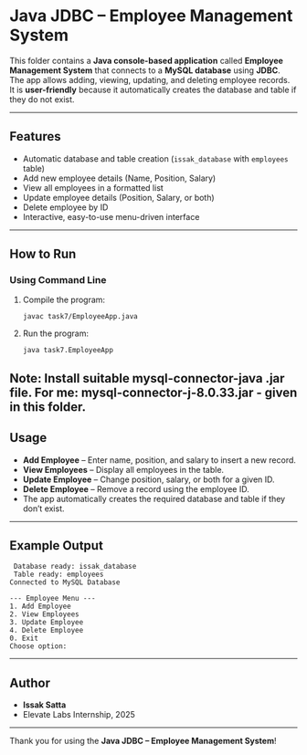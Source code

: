 # Java JDBC – Employee Management System  

This folder contains a **Java console-based application** called **Employee Management System** that connects to a **MySQL database** using **JDBC**.  
The app allows adding, viewing, updating, and deleting employee records.  
It is **user-friendly** because it automatically creates the database and table if they do not exist.  

---

## Features  

- Automatic database and table creation (`issak_database` with `employees` table)  
- Add new employee details (Name, Position, Salary)  
- View all employees in a formatted list  
- Update employee details (Position, Salary, or both)  
- Delete employee by ID  
- Interactive, easy-to-use menu-driven interface  

---
## How to Run  
### Using Command Line

1. Compile the program:

   ```
   javac task7/EmployeeApp.java
   ```
2. Run the program:

   ```
   java task7.EmployeeApp
   ```

   
Note: Install suitable mysql-connector-java .jar file.
For me: mysql-connector-j-8.0.33.jar - given in this folder.
---

## Usage

* **Add Employee** – Enter name, position, and salary to insert a new record.
* **View Employees** – Display all employees in the table.
* **Update Employee** – Change position, salary, or both for a given ID.
* **Delete Employee** – Remove a record using the employee ID.
* The app automatically creates the required database and table if they don’t exist.

---

## Example Output

```
 Database ready: issak_database
 Table ready: employees
Connected to MySQL Database

--- Employee Menu ---
1. Add Employee
2. View Employees
3. Update Employee
4. Delete Employee
0. Exit
Choose option:
```

---

## Author

* **Issak Satta**
* Elevate Labs Internship, 2025

---

Thank you for using the **Java JDBC – Employee Management System**!
